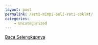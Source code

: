 ```yaml
---
layout: post
permalink: /arti-mimpi-beli-roti-coklat/
categories:
    - Uncategorized
---
```


[Baca Selengkapnya](/01)